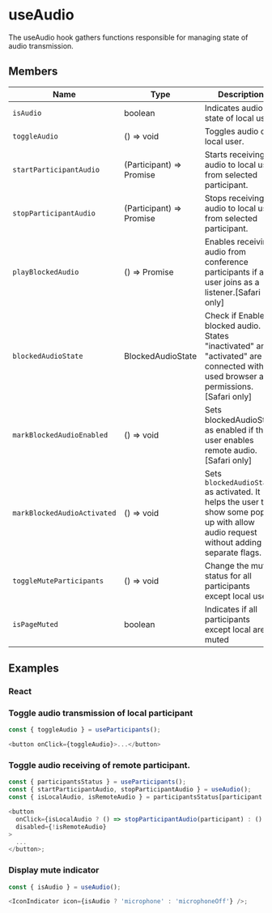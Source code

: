 # useAudio

The useAudio hook gathers functions responsible for managing state of audio transmission.

## Members

| Name                        | Type                           | Description                                                                                                                       |
|-----------------------------|--------------------------------|-----------------------------------------------------------------------------------------------------------------------------------|
| `isAudio`                   | boolean                        | Indicates audio state of local user.                                                                                              |
| `toggleAudio`               | () => void                    | Toggles audio of local user.                                                                                                      |
| `startParticipantAudio`     | (Participant) => Promise<void> | Starts receiving audio to local user from selected participant.                                                                   |
| `stopParticipantAudio`      | (Participant) => Promise<void> | Stops receiving audio to local user from selected participant.                                                                    |
| `playBlockedAudio`          | () => Promise<void>            | Enables receiving audio from conference participants if a user joins as a listener.[Safari only]                                  |
| `blockedAudioState`         | BlockedAudioState              | Check if Enable blocked audio. States "inactivated" and "activated" are connected with used browser and permissions. [Safari only] |
| `markBlockedAudioEnabled`   | () => void                     | Sets blockedAudioState as enabled if the user enables remote audio. [Safari only]                                                             |
| `markBlockedAudioActivated` | () => void                     | Sets `blockedAudioState` as activated. It helps the user to show some pop up with allow audio request without adding separate flags.    |
| `toggleMuteParticipants`    | () => void                     | Change the mute status for all participants except local user                                                                    |
| `isPageMuted`               | boolean                        | Indicates if all participants except local are muted                                                                              | 
## Examples

### React

### Toggle audio transmission of local participant

```javascript
const { toggleAudio } = useParticipants();

<button onClick={toggleAudio}>...</button>
```

### Toggle audio receiving of remote participant.

```javascript
const { participantsStatus } = useParticipants();
const { startParticipantAudio, stopParticipantAudio } = useAudio();
const { isLocalAudio, isRemoteAudio } = participantsStatus[participant.id] || {};

<button
  onClick={isLocalAudio ? () => stopParticipantAudio(participant) : () => startParticipantAudio(participant)}
  disabled={!isRemoteAudio}
>
  ...
</button>;
```

### Display mute indicator

```javascript
const { isAudio } = useAudio();

<IconIndicator icon={isAudio ? 'microphone' : 'microphoneOff'} />;
```
